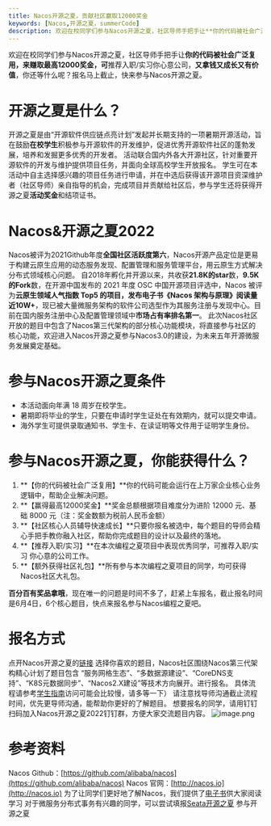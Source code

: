 ```yaml
---
title: Nacos开源之夏，贡献社区赢取12000奖金
keywords: [Nacos,开源之夏，summerCode]
description: 欢迎在校同学们参与Nacos开源之夏，社区导师手把手让**你的代码被社会广泛复用，来赚取最高12000奖金，可**推荐入职/实习你心意公司，**又拿钱又成长又有价值**，你还等什么呢？报名马上截止，快来参与Nacos开源之夏。
---
```

欢迎在校同学们参与Nacos开源之夏，社区导师手把手让**你的代码被社会广泛复用，来赚取最高12000奖金，可**推荐入职/实习你心意公司，**又拿钱又成长又有价值**，你还等什么呢？报名马上截止，快来参与Nacos开源之夏。
# 开源之夏是什么？
开源之夏是由“开源软件供应链点亮计划”发起并长期支持的一项暑期开源活动，旨在鼓励**在校学生**积极参与开源软件的开发维护，促进优秀开源软件社区的蓬勃发展，培养和发掘更多优秀的开发者。
活动联合国内外各大开源社区，针对重要开源软件的开发与维护提供项目任务，并面向全球高校学生开放报名。
学生可在本活动中自主选择感兴趣的项目任务进行申请，并在中选后获得该开源项目资深维护者（社区导师）亲自指导的机会，完成项目并贡献给社区后，参与学生还将获得开源之夏**活动奖金**和结项证书。
# Nacos&开源之夏2022
Nacos被评为2021Github年度**全国社区活跃度第六**，Nacos开源产品定位是更易于构建云原生应用的动态服务发现、配置管理和服务管理平台，用云原生方式解决分布式领域核心问题。
自2018年孵化并开源以来，共收获**21.8K的star**数，**9.5K的Fork**数，在开源中国发布的 2021 年度 OSC 中国开源项目评选中，Nacos 被评为**云原生领域人气指数 Top5 **的项目，发布电子书《Nacos 架构与原理》阅读量近**10W+**，现已被大量微服务架构的软件公司选型作为其服务注册与发现中心。目前在国内服务注册中心及配置管理领域中**市场占有率排名第一**。
此次Nacos社区开放的题目中包含了Nacos第三代架构的部分核心功能模块，将直接参与社区的核心功能，欢迎进入Nacos开源之夏参与Nacos3.0的建设，为未来五年开源微服务发展奠定基础。
# 参与Nacos开源之夏条件

- 本活动面向年满 18 周岁在校学生。
- 暑期即将毕业的学生，只要在申请时学生证处在有效期内，就可以提交申请。
- 海外学生可提供录取通知书、学生卡、在读证明等文件用于证明学生身份。
# 参与Nacos开源之夏，你能获得什么？

1. **【你的代码被社会广泛复用】**你的代码可能会运行在上万家企业核心业务逻辑中，帮助企业解决问题。
1. **【赢得最高12000奖金】**奖金总额根据项目难度分为进阶 12000 元、基础 8000 元（注：奖金数额为税前人民币金额）
1. **【社区核心人员辅导快速成长】**只要你报名被选中，每个题目的导师会精心手把手教你融入社区，帮助你完成题目的设计以及最终的落地。
1. **【推荐入职/实习】**在本次编程之夏项目中表现优秀同学，可推荐入职/实习 你心意的公司工作。
1. **【额外获得社区礼包】**所有参与本次编程之夏项目的同学，均可获得Nacos社区大礼包。

**百分百有奖品拿哦**，现在唯一的问题是时间不多了，赶紧上车报名，截止报名时间是6月4日，6个核心题目，快点来报名参与Nacos编程之夏吧。
# 报名方式
点开Nacos开源之夏的[链接](https://summer-ospp.ac.cn/#/org/orgdetail/ab188e59-fab8-468f-bc89-bdc2bd8b5e64/ ) 选择你喜欢的题目，Nacos社区围绕Nacos第三代架构精心计划了题目包含 “服务网格生态”、“多数据源建设”、“CoreDNS支持”、“K8S元数据同步”、“Nacos2.X建设”等技术方向展开。进行报名。
具体流程请参考[学生指南](https://summer-ospp.ac.cn/#/org/orgdetail/ab188e59-fab8-468f-bc89-bdc2bd8b5e64/ )访问可能会比较慢，请多等一下）
请注意找导师沟通截止流程时间，优先更导师沟通，能帮助你更好的了解题目。
想要报名的同学，请用钉钉扫码加入Nacos开源之夏2022钉钉群，方便大家交流题目内容。
![image.png](https://intranetproxy.alipay.com/skylark/lark/0/2022/png/11189/1652672158622-1a7de1a7-71da-4e80-aae9-13c6e5da821a.png#clientId=u35054081-9c85-4&crop=0&crop=0&crop=1&crop=1&from=paste&height=617&id=u3760c18e&margin=%5Bobject%20Object%5D&name=image.png&originHeight=1632&originWidth=1180&originalType=binary&ratio=1&rotation=0&showTitle=false&size=567452&status=done&style=none&taskId=uef4eb68f-7e3e-4666-9a58-75d730e5cee&title=&width=446)
# 参考资料
Nacos Github：[https://github.com/alibaba/nacos](https://github.com/alibaba/nacos)
Nacos 官网：[http://nacos.io](http://nacos.io)
为了让同学们更好地了解Nacos，我们提供了[电子书](https://www.yuque.com/nacos/ebook)供大家阅读学习
对于微服务分布式事务有兴趣的同学，可以尝试填报[Seata开源之夏](https://mp.weixin.qq.com/s?__biz=Mzg2MTI2NDk2OQ==&tempkey=MTE2NV9GNy9EWjczbFo5MkFoUCtXNWxnSEVlOXVicGREUHdDQXRVSW5NcTIwSWlhdE5BN2ltQUdBZWJNY050dzBaYXNKY0tBY1NEQ0VVbXpDNE9FMmg0eDBjUlZ0YWtlQ2lyZ2xrZEFfa0drQVFnaXRNUnYwSmZtMHZTTG0wRWdieTJwd3E2dlpTNE5EQzd0V0xiMlhEcjZSMl91WXB5by1Eb3ViX1VSektnfn4%3D&chksm=4e188949796f005f87426542ac16c92bcdbb1248e8e9037afce0578920abd2dbf50d70553d5f&mpshare=1&srcid=0516E1M5ZS8oOWMl6bsdw8y0&sharer_sharetime=1652684375116&sharer_shareid=8056836193d95a1bb0631fa63ab5cc6a&from=singlemessage&scene=1&subscene=10000&clicktime=1652684382&enterid=1652684382&sessionid=0&ascene=1&realreporttime=1652684382988&forceh5=1&devicetype=android-30&version=280016f8&nettype=WIFI&abtest_cookie=AAACAA%3D%3D&lang=zh_CN&exportkey=Af09sJIUNjyWxPx5MSjG0ws%3D&pass_ticket=Ya0UtGtqSRfT4xcALdBO4s67oKTP%2FA3goUGjkSf4jSEBSJD%2FW0YVQqHwZQ5v0D%2FY&wx_header=3) 参与开源之夏
 

